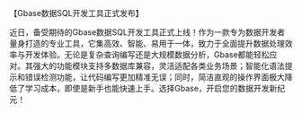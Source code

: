 【Gbase数据SQL开发工具正式发布】  

近日，备受期待的Gbase数据SQL开发工具正式上线！作为一款专为数据开发者量身打造的专业工具，它集高效、智能、易用于一体，致力于全面提升数据处理效率与开发体验。无论是复杂查询编写还是大规模数据分析，Gbase都能轻松应对。其强大的功能模块支持多数据库兼容，灵活适配各类业务场景；智能化语法提示和错误检测功能，让代码编写更加精准无误；同时，简洁直观的操作界面极大降低了学习成本，即使是新手也能快速上手。选择Gbase，开启您的数据开发新纪元！